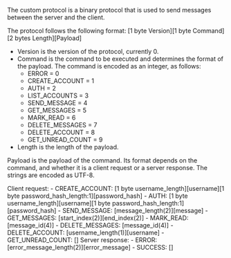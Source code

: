 The custom protocol is a binary protocol that is used to send messages between the server and the client.

The protocol follows the following format:
[1 byte Version][1 byte Command][2 bytes Length][Payload]

- Version is the version of the protocol, currently 0.
- Command is the command to be executed and determines the format of the payload. The command is encoded as an integer, as follows:
    - ERROR = 0
    - CREATE_ACCOUNT = 1
    - AUTH = 2
    - LIST_ACCOUNTS = 3
    - SEND_MESSAGE = 4
    - GET_MESSAGES = 5
    - MARK_READ = 6
    - DELETE_MESSAGES = 7
    - DELETE_ACCOUNT = 8
    - GET_UNREAD_COUNT = 9
- Length is the length of the payload.

Payload is the payload of the command. Its format depends on the command, and whether it is a client request or a server response. The strings are encoded as UTF-8.

Client request:
    - CREATE_ACCOUNT:       [1 byte username_length][username][1 byte password_hash_length:1][password_hash]
    - AUTH:                 [1 byte username_length][username][1 byte password_hash_length:1][password_hash]
    - SEND_MESSAGE:         [message_length(2)][message]
    - GET_MESSAGES:         [start_index(2)][end_index(2)]
    - MARK_READ:            [message_id(4)]
    - DELETE_MESSAGES:      [message_id(4)]
    - DELETE_ACCOUNT:       [username_length(1)][username]
    - GET_UNREAD_COUNT:     []
Server response:
    - ERROR:                [error_message_length(2)][error_message]
    - SUCCESS:              []









